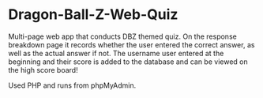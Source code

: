 # Dragon-Ball-Z-Web-Quiz

Multi-page web app that conducts DBZ themed quiz. On the response breakdown page it records whether the user
entered the correct answer, as well as the actual answer if not. The username user entered at the beginning and their score is added to the database and can be viewed on the high score board! 

Used PHP and runs from phpMyAdmin.
